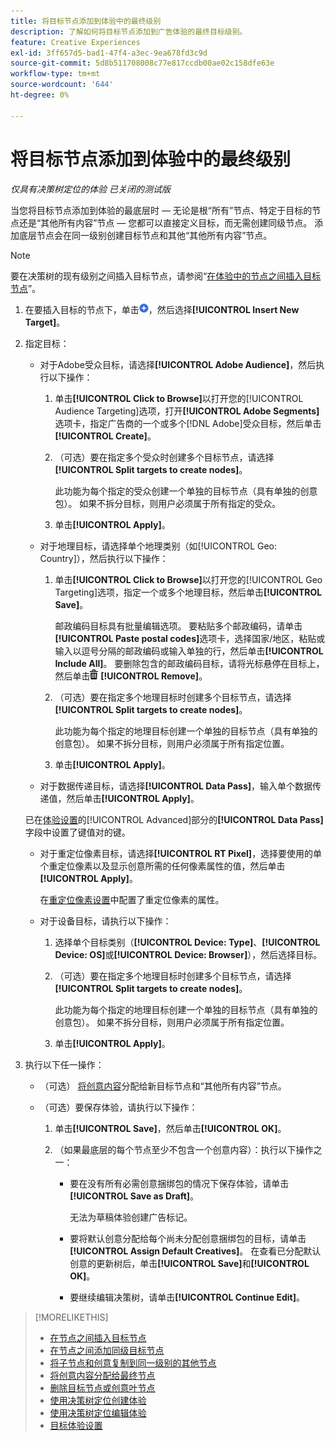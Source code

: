 ```yaml
---
title: 将目标节点添加到体验中的最终级别
description: 了解如何将目标节点添加到广告体验的最终目标级别。
feature: Creative Experiences
exl-id: 3ff657d5-bad1-47f4-a3ec-9ea678fd3c9d
source-git-commit: 5d8b511708008c77e817ccdb00ae02c158dfe63e
workflow-type: tm+mt
source-wordcount: '644'
ht-degree: 0%

---
```


# 将目标节点添加到体验中的最终级别

*仅具有决策树定位的体验*
*已关闭的测试版*

当您将目标节点添加到体验的最底层时 — 无论是根“所有”节点、特定于目标的节点还是“其他所有内容”节点 — 您都可以直接定义目标，而无需创建同级节点。 添加底层节点会在同一级别创建目标节点和其他“其他所有内容”节点。

>[!NOTE]
>
>要在决策树的现有级别之间插入目标节点，请参阅“[在体验中的节点之间插入目标节点](experience-target-node-add-inner.md)”。

<!-- 1. [ways to get to the decision tree] -->

1. 在要插入目标的节点下，单击![添加](/help/creative/assets/add.png "添加")，然后选择&#x200B;**[!UICONTROL Insert New Target]**。

1. 指定目标：

   * 对于Adobe受众目标，请选择&#x200B;**[!UICONTROL Adobe Audience]**，然后执行以下操作：

      1. 单击&#x200B;**[!UICONTROL Click to Browse]**&#x200B;以打开您的[!UICONTROL Audience Targeting]选项，打开&#x200B;**[!UICONTROL Adobe Segments]**&#x200B;选项卡，指定广告商的一个或多个[!DNL Adobe]受众目标，然后单击&#x200B;**[!UICONTROL Create]**。

      1. （可选）要在指定多个受众时创建多个目标节点，请选择&#x200B;**[!UICONTROL Split targets to create nodes]**。

         此功能为每个指定的受众创建一个单独的目标节点（具有单独的创意包）。 如果不拆分目标，则用户必须属于所有指定的受众。

      1. 单击&#x200B;**[!UICONTROL Apply]**。

   * 对于地理目标，请选择单个地理类别（如[!UICONTROL Geo: Country]），然后执行以下操作：

      1. 单击&#x200B;**[!UICONTROL Click to Browse]**&#x200B;以打开您的[!UICONTROL Geo Targeting]选项，指定一个或多个地理目标，然后单击&#x200B;**[!UICONTROL Save]**。

         邮政编码目标具有批量编辑选项。 要粘贴多个邮政编码，请单击&#x200B;**[!UICONTROL Paste postal codes]**&#x200B;选项卡，选择国家/地区，粘贴或输入以逗号分隔的邮政编码或输入单独的行，然后单击&#x200B;**[!UICONTROL Include All]**。 要删除包含的邮政编码目标，请将光标悬停在目标上，然后单击![删除](/help/creative/assets/delete.png "删除") **[!UICONTROL Remove]**。

      1. （可选）要在指定多个地理目标时创建多个目标节点，请选择&#x200B;**[!UICONTROL Split targets to create nodes]**。

         此功能为每个指定的地理目标创建一个单独的目标节点（具有单独的创意包）。 如果不拆分目标，则用户必须属于所有指定位置。

      1. 单击&#x200B;**[!UICONTROL Apply]**。

   * 对于数据传递目标，请选择&#x200B;**[!UICONTROL Data Pass]**，输入单个数据传递值，然后单击&#x200B;**[!UICONTROL Apply]**。

   已在[体验设置](experience-settings-targeting.md)的[!UICONTROL Advanced]部分的&#x200B;**[!UICONTROL Data Pass]**&#x200B;字段中设置了键值对的键。

   * 对于重定位像素目标，请选择&#x200B;**[!UICONTROL RT Pixel]**，选择要使用的单个重定位像素以及显示创意所需的任何像素属性的值，然后单击&#x200B;**[!UICONTROL Apply]**。

     在[重定位像素设置](/help/creative/pixels/retargeting-pixel-manage.md)中配置了重定位像素的属性。

   * 对于设备目标，请执行以下操作：

      1. 选择单个目标类别（**[!UICONTROL Device: Type]**、**[!UICONTROL Device: OS]**&#x200B;或&#x200B;**[!UICONTROL Device: Browser]**），然后选择目标。

      1. （可选）要在指定多个地理目标时创建多个目标节点，请选择&#x200B;**[!UICONTROL Split targets to create nodes]**。

         此功能为每个指定的地理目标创建一个单独的目标节点（具有单独的创意包）。 如果不拆分目标，则用户必须属于所有指定位置。

      1. 单击&#x200B;**[!UICONTROL Apply]**。

1. 执行以下任一操作：

   * （可选） [将创意内容](experience-assign-creative-bundles.md)分配给新目标节点和“其他所有内容”节点。

   * （可选）要保存体验，请执行以下操作：

      1. 单击&#x200B;**[!UICONTROL Save]**，然后单击&#x200B;**[!UICONTROL OK]**。

      1. （如果最底层的每个节点至少不包含一个创意内容）：执行以下操作之一：

         * 要在没有所有必需创意捆绑包的情况下保存体验，请单击&#x200B;**[!UICONTROL Save as Draft]**。

           无法为草稿体验创建广告标记。

         * 要将默认创意分配给每个尚未分配创意捆绑包的目标，请单击&#x200B;**[!UICONTROL Assign Default Creatives]**。 在查看已分配默认创意的更新树后，单击&#x200B;**[!UICONTROL Save]**&#x200B;和&#x200B;**[!UICONTROL OK]**。

         * 要继续编辑决策树，请单击&#x200B;**[!UICONTROL Continue Edit]**。

>[!MORELIKETHIS]
>
>* [在节点之间插入目标节点](experience-target-node-add-inner.md)
>* [在节点之间添加同级目标节点](experience-target-node-add-sibling.md)
>* [将子节点和创意复制到同一级别的其他节点](experience-target-node-copy.md)
>* [将创意内容分配给最终节点](experience-assign-creative-bundles.md)
>* [删除目标节点或创意叶节点](/help/creative/experiences/experience-target-node-delete.md)
>* [使用决策树定位创建体验](experience-create-targeting.md)
>* [使用决策树定位编辑体验](experience-edit-targeting.md)
>* [目标体验设置](experience-settings-targeting.md)
